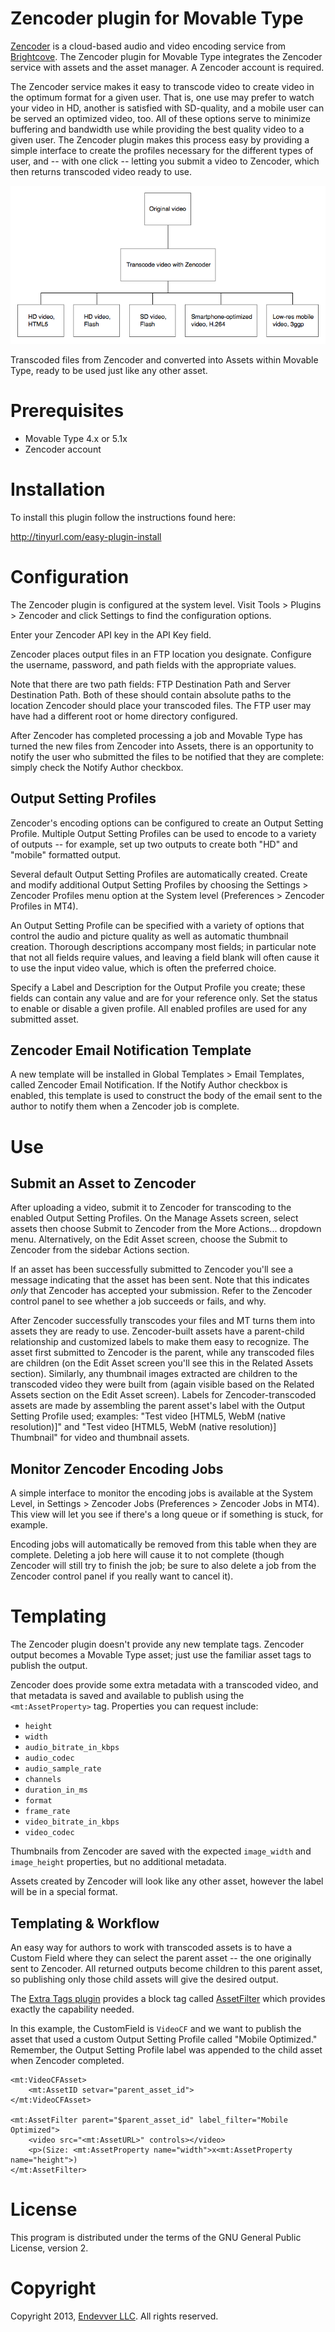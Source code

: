 # Zencoder plugin for Movable Type

[Zencoder](http://zencoder.com) is a cloud-based audio and video encoding service from [Brightcove](http://brightcove.com). The Zencoder plugin for Movable Type integrates the Zencoder service with assets and the asset manager. A Zencoder account is required.

The Zencoder service makes it easy to transcode video to create video in the optimum format for a given user. That is, one use may prefer to watch your video in HD, another is satisfied with SD-quality, and a mobile user can be served an optimized video, too. All of these options serve to minimize buffering and bandwidth use while providing the best quality video to a given user. The Zencoder plugin makes this process easy by providing a simple interface to create the profiles necessary for the different types of user, and -- with one click -- letting you submit a video to Zencoder, which then returns transcoded video ready to use.

![Overview](https://github.com/endevver/mt-plugin-zencoder/blob/master/plugins/Zencoder/static/documentation/overview.png?raw=true)

Transcoded files from Zencoder and converted into Assets within Movable Type, ready to be used just like any other asset.


# Prerequisites

* Movable Type 4.x or 5.1x
* Zencoder account


# Installation

To install this plugin follow the instructions found here:

http://tinyurl.com/easy-plugin-install


# Configuration

The Zencoder plugin is configured at the system level. Visit Tools > Plugins > Zencoder and click Settings to find the configuration options.

Enter your Zencoder API key in the API Key field.

Zencoder places output files in an FTP location you designate. Configure the username, password, and path fields with the appropriate values.

Note that there are two path fields: FTP Destination Path and Server Destination Path. Both of these should contain absolute paths to the location Zencoder should place your transcoded files. The FTP user may have had a different root or home directory configured.

After Zencoder has completed processing a job and Movable Type has turned the new files from Zencoder into Assets, there is an opportunity to notify the user who submitted the files to be notified that they are complete: simply check the Notify Author checkbox.

## Output Setting Profiles

Zencoder's encoding options can be configured to create an Output Setting Profile. Multiple Output Setting Profiles can be used to encode to a variety of outputs -- for example, set up two outputs to create both "HD" and "mobile" formatted output.

Several default Output Setting Profiles are automatically created. Create and modify additional Output Setting Profiles by choosing the Settings > Zencoder Profiles menu option at the System level (Preferences > Zencoder Profiles in MT4).

An Output Setting Profile can be specified with a variety of options that control the audio and picture quality as well as automatic thumbnail creation. Thorough descriptions accompany most fields; in particular note that not all fields require values, and leaving a field blank will often cause it to use the input video value, which is often the preferred choice.

Specify a Label and Description for the Output Profile you create; these fields can contain any value and are for your reference only. Set the status to enable or disable a given profile. All enabled profiles are used for any submitted asset.

## Zencoder Email Notification Template

A new template will be installed in Global Templates > Email Templates, called Zencoder Email Notification. If the Notify Author checkbox is enabled, this template is used to construct the body of the email sent to the author to notify them when a Zencoder job is complete.


# Use

## Submit an Asset to Zencoder

After uploading a video, submit it to Zencoder for transcoding to the enabled Output Setting Profiles. On the Manage Assets screen, select assets then choose Submit to Zencoder from the More Actions... dropdown menu. Alternatively, on the Edit Asset screen, choose the Submit to Zencoder from the sidebar Actions section.

If an asset has been successfully submitted to Zencoder you'll see a message indicating that the asset has been sent. Note that this indicates *only* that Zencoder has accepted your submission. Refer to the Zencoder control panel to see whether a job succeeds or fails, and why.

After Zencoder successfully transcodes your files and MT turns them into assets they are ready to use. Zencoder-built assets have a parent-child relationship and customized labels to make them easy to recognize. The asset first submitted to Zencoder is the parent, while any transcoded files are children (on the Edit Asset screen you'll see this in the Related Assets section). Similarly, any thumbnail images extracted are children to the transcoded video they were built from (again visible based on the Related Assets section on the Edit Asset screen). Labels for Zencoder-transcoded assets are made by assembling the parent asset's label with the Output Setting Profile used; examples: "Test video [HTML5, WebM (native resolution)]" and "Test video [HTML5, WebM (native resolution)] Thumbnail" for video and thumbnail assets.

## Monitor Zencoder Encoding  Jobs

A simple interface to monitor the encoding jobs is available at the System Level, in Settings > Zencoder Jobs (Preferences > Zencoder Jobs in MT4). This view will let you see if there's a long queue or if something is stuck, for example.

Encoding jobs will automatically be removed from this table when they are complete. Deleting a job here will cause it to not complete (though Zencoder will still try to finish the job; be sure to also delete a job from the Zencoder control panel if you really want to cancel it).


# Templating

The Zencoder plugin doesn't provide any new template tags. Zencoder output becomes a Movable Type asset; just use the familiar asset tags to publish the output.

Zencoder does provide some extra metadata with a transcoded video, and that metadata is saved and available to publish using the `<mt:AssetProperty>` tag. Properties you can request include:

* `height`
* `width`
* `audio_bitrate_in_kbps`
* `audio_codec`
* `audio_sample_rate`
* `channels`
* `duration_in_ms`
* `format`
* `frame_rate`
* `video_bitrate_in_kbps`
* `video_codec`

Thumbnails from Zencoder are saved with the expected `image_width` and `image_height` properties, but no additional metadata.

Assets created by Zencoder will look like any other asset, however the label will be in a special format.

## Templating & Workflow

An easy way for authors to work with transcoded assets is to have a Custom Field where they can select the parent asset -- the one originally sent to Zencoder. All returned outputs become children to this parent asset, so publishing only those child assets will give the desired output.

The [Extra Tags plugin](https://github.com/endevver/mt-plugin-extratags) provides a block tag called [AssetFilter](https://github.com/endevver/mt-plugin-extratags#mtassetfiltermtassetfilter) which provides exactly the capability needed.

In this example, the CustomField is `VideoCF` and we want to publish the asset that used a custom Output Setting Profile called "Mobile Optimized." Remember, the Output Setting Profile label was appended to the child asset when Zencoder completed.

    <mt:VideoCFAsset>
        <mt:AssetID setvar="parent_asset_id">
    </mt:VideoCFAsset>

    <mt:AssetFilter parent="$parent_asset_id" label_filter="Mobile Optimized">
        <video src="<mt:AssetURL>" controls></video>
        <p>(Size: <mt:AssetProperty name="width">x<mt:AssetProperty name="height">)
    </mt:AssetFilter>


# License

This program is distributed under the terms of the GNU General Public License,
version 2.

# Copyright

Copyright 2013, [Endevver LLC](http://endevver.com). All rights reserved.
